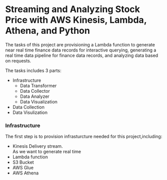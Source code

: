 # Streaming and Analyzing Stock Price with AWS Kinesis, Lambda, Athena, and Python

The tasks of this project are provisioning a Lambda function to generate near real time finance data records for interactive querying, generating a real time data pipeline for finance data records, and analyzing data based on requests.

The tasks includes 3 parts:
  - Infrastructure
    - Data Transformer
    - Data Collector
    - Data Analyzer
    - Data Visualization
  - Data Collection 
  - Data Visulization

### Infrastructure

The first step is to provision infrasturcture needed for this project,including:
- Kinesis Delivery stream.    
  As we want to generate real time
- Lambda function 
- S3 Bucket
- AWS Glue
- AWS Athena 

